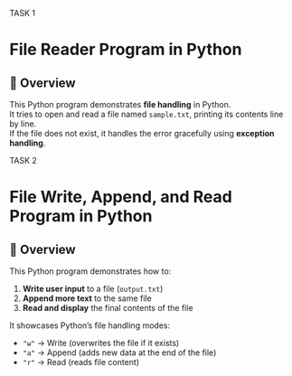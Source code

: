 TASK 1
# File Reader Program in Python

## 📌 Overview
This Python program demonstrates **file handling** in Python.  
It tries to open and read a file named `sample.txt`, printing its contents line by line.  
If the file does not exist, it handles the error gracefully using **exception handling**.


TASK 2
# File Write, Append, and Read Program in Python

## 📌 Overview
This Python program demonstrates how to:
1. **Write user input** to a file (`output.txt`)  
2. **Append more text** to the same file  
3. **Read and display** the final contents of the file  

It showcases Python’s file handling modes:
- `"w"` → Write (overwrites the file if it exists)  
- `"a"` → Append (adds new data at the end of the file)  
- `"r"` → Read (reads file content)  

